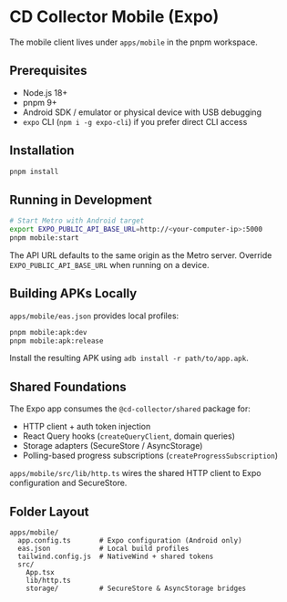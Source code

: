 # CD Collector Mobile (Expo)

The mobile client lives under `apps/mobile` in the pnpm workspace.

## Prerequisites

- Node.js 18+
- pnpm 9+
- Android SDK / emulator or physical device with USB debugging
- `expo` CLI (`npm i -g expo-cli`) if you prefer direct CLI access

## Installation

```bash
pnpm install
```

## Running in Development

```bash
# Start Metro with Android target
export EXPO_PUBLIC_API_BASE_URL=http://<your-computer-ip>:5000
pnpm mobile:start
```

The API URL defaults to the same origin as the Metro server. Override `EXPO_PUBLIC_API_BASE_URL` when running on a device.

## Building APKs Locally

`apps/mobile/eas.json` provides local profiles:

```bash
pnpm mobile:apk:dev
pnpm mobile:apk:release
```

Install the resulting APK using `adb install -r path/to/app.apk`.

## Shared Foundations

The Expo app consumes the `@cd-collector/shared` package for:

- HTTP client + auth token injection
- React Query hooks (`createQueryClient`, domain queries)
- Storage adapters (SecureStore / AsyncStorage)
- Polling-based progress subscriptions (`createProgressSubscription`)

`apps/mobile/src/lib/http.ts` wires the shared HTTP client to Expo configuration and SecureStore.

## Folder Layout

```
apps/mobile/
  app.config.ts       # Expo configuration (Android only)
  eas.json            # Local build profiles
  tailwind.config.js  # NativeWind + shared tokens
  src/
    App.tsx
    lib/http.ts
    storage/          # SecureStore & AsyncStorage bridges
```
